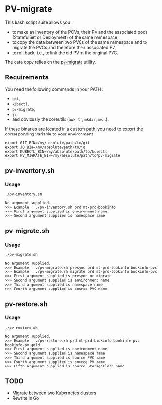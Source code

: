 # PV-migrate

This bash script suite allows you :

* to make an inventory of the PCVs, their PV and the associated pods (StatefulSet or Deployment) of the same namespace,
* to copy the data between two PVCs of the same namespace and to migrate the PVCs and therefore their associated PV,
* to roll back, i.e., to link the old PV in the original PVC.

The data copy relies on the [pv-migrate](https://github.com/utkuozdemir/pv-migrate) utility.

## Requirements

You need the following commands in your PATH :

* `git`,
* `kubectl`,
* `pv-migrate`,
* `jq`,
* and obviously the coreutils (`awk`, `tr`, `mkdir`, `mv`...).

If these binaries are located in a custom path, you need to export the corresponding variable to your environment :

```shell
export GIT_BIN=/my/absolute/path/to/git
export JQ_BIN=/my/absolute/path/to/jq
export KUBECTL_BIN=/my/absolute/path/to/kubectl
export PV_MIGRATE_BIN=/my/absolute/path/to/pv-migrate
```

## pv-inventory.sh

### Usage

```shell
./pv-inventory.sh
```

```shell
No argument supplied.
>>> Example : ./pv-inventory.sh prd mt-prd-bookinfo
>>> First argument supplied is environment name
>>> Second argument supplied is namespace name
```

## pv-migrate.sh

### Usage

```shell
./pv-migrate.sh
```

```shell
No argument supplied.
>>> Example : ./pv-migrate.sh presync prd mt-prd-bookinfo bookinfo-pvc
>>> Example : ./pv-migrate.sh migrate prd mt-prd-bookinfo bookinfo-pvc
>>> First argument supplied is presync or migrate
>>> Second argument supplied is environment name
>>> Third argument supplied is namespace name
>>> Fourth argument supplied is source PVC name
```

## pv-restore.sh

### Usage

```shell
./pv-restore.sh
```

```shell
No argument supplied.
>>> Example : ./pv-restore.sh prd mt-prd-bookinfo bookinfo-pvc bookinfo-pv gold
>>> First argument supplied is environment name
>>> Second argument supplied is namespace name
>>> Third argument supplied is source PVC name
>>> Fourth argument supplied is source PV name
>>> Fifth argument supplied is source StorageClass name
```

## TODO

* Migrate between two Kubernetes clusters
* Rewrite in Go
